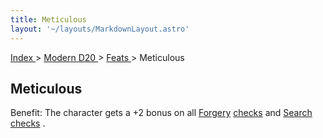 ```yaml
---
title: Meticulous
layout: '~/layouts/MarkdownLayout.astro'
---
```


[ Index ](/) > [ Modern D20 ](/modern.d20.srd) > [ Feats ](/modern.d20.srd/feats) > Meticulous

##  Meticulous

Benefit: The character gets a +2 bonus on all [ Forgery](/modern.d20.srd/skills/forgery) [ checks](/modern.d20.srd/skills/skill.basics.php#skill) and [ Search](/modern.d20.srd/skills/search) [ checks](/modern.d20.srd/skills/skill.basics.php#skill) .

